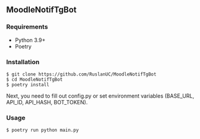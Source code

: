 ## MoodleNotifTgBot

### Requirements
 - Python 3.9+
 - Poetry

### Installation
```shell
$ git clone https://github.com/RuslanUC/MoodleNotifTgBot
$ cd MoodleNotifTgBot
$ poetry install
```

Next, you need to fill out config.py or set environment variables (BASE_URL, API_ID, API_HASH, BOT_TOKEN). 

### Usage
```shell
$ poetry run python main.py 
```
